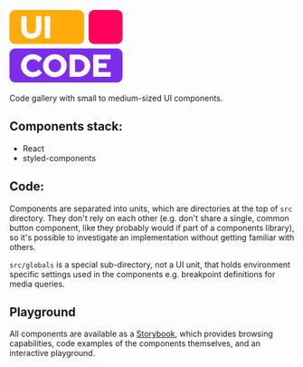 ![UI Code](logo.svg)

Code gallery with small to medium-sized UI components.

## Components stack:
- React
- styled-components

## Code:

Components are separated into units, which are directories at the top of `src` directory. They don't rely on each other (e.g. don't share a single, common button component, like they probably would if part of a components library), so it's possible to investigate an implementation without getting familiar with others.

`src/globals` is a special sub-directory, not a UI unit, that holds environment specific settings used in the components e.g. breakpoint definitions for media queries.

## Playground

All components are available as a [Storybook](https://belar.github.io/ui-code), which provides browsing capabilities, code examples of the components themselves, and an interactive playground.